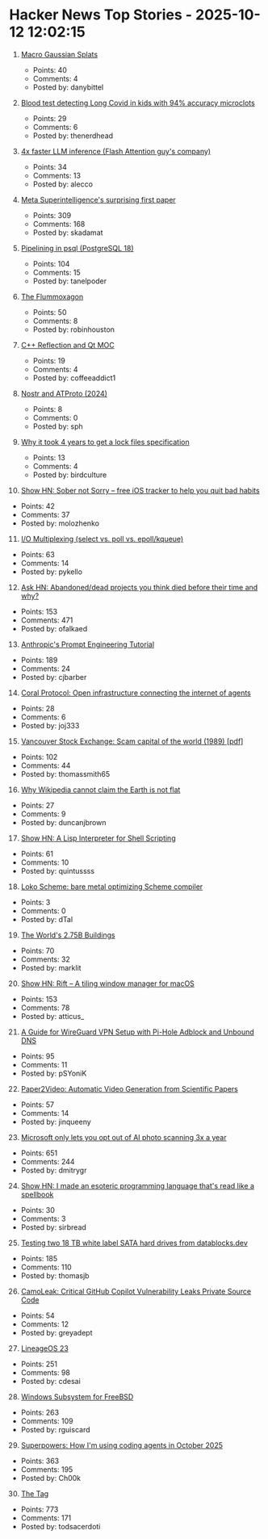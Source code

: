 # Hacker News Top Stories - 2025-10-12 12:02:15

1. [Macro Gaussian Splats](https://danybittel.ch/macro.html)
   - Points: 40
   - Comments: 4
   - Posted by: danybittel

2. [Blood test detecting Long Covid in kids with 94% accuracy microclots](https://www.researchsquare.com/article/rs-7483367/v1)
   - Points: 29
   - Comments: 6
   - Posted by: thenerdhead

3. [4x faster LLM inference (Flash Attention guy's company)](https://www.together.ai/blog/adaptive-learning-speculator-system-atlas)
   - Points: 34
   - Comments: 13
   - Posted by: alecco

4. [Meta Superintelligence's surprising first paper](https://paddedinputs.substack.com/p/meta-superintelligences-surprising)
   - Points: 309
   - Comments: 168
   - Posted by: skadamat

5. [Pipelining in psql (PostgreSQL 18)](https://postgresql.verite.pro/blog/2025/10/01/psql-pipeline.html)
   - Points: 104
   - Comments: 15
   - Posted by: tanelpoder

6. [The Flummoxagon](https://n-e-r-v-o-u-s.com/blog/?p=9827)
   - Points: 50
   - Comments: 8
   - Posted by: robinhouston

7. [C++ Reflection and Qt MOC](https://wiki.qt.io/C%2B%2B_reflection_(P2996)_and_moc)
   - Points: 19
   - Comments: 4
   - Posted by: coffeeaddict1

8. [Nostr and ATProto (2024)](https://shreyanjain.net/2024/07/05/nostr-and-atproto.html)
   - Points: 8
   - Comments: 0
   - Posted by: sph

9. [Why it took 4 years to get a lock files specification](https://snarky.ca/why-it-took-4-years-to-get-a-lock-files-specification/)
   - Points: 13
   - Comments: 4
   - Posted by: birdculture

10. [Show HN: Sober not Sorry – free iOS tracker to help you quit bad habits](https://sobernotsorry.app/)
   - Points: 42
   - Comments: 37
   - Posted by: molozhenko

11. [I/O Multiplexing (select vs. poll vs. epoll/kqueue)](https://nima101.github.io/io_multiplexing)
   - Points: 63
   - Comments: 14
   - Posted by: pykello

12. [Ask HN: Abandoned/dead projects you think died before their time and why?](undefined)
   - Points: 153
   - Comments: 471
   - Posted by: ofalkaed

13. [Anthropic's Prompt Engineering Tutorial](https://github.com/anthropics/prompt-eng-interactive-tutorial)
   - Points: 189
   - Comments: 24
   - Posted by: cjbarber

14. [Coral Protocol: Open infrastructure connecting the internet of agents](https://arxiv.org/abs/2505.00749)
   - Points: 28
   - Comments: 6
   - Posted by: joj333

15. [Vancouver Stock Exchange: Scam capital of the world (1989) [pdf]](https://scamcouver.wordpress.com/wp-content/uploads/2012/04/scam-capital.pdf)
   - Points: 102
   - Comments: 44
   - Posted by: thomassmith65

16. [Why Wikipedia cannot claim the Earth is not flat](https://en.wikipedia.org/wiki/Wikipedia:Why_Wikipedia_cannot_claim_the_Earth_is_not_flat)
   - Points: 27
   - Comments: 9
   - Posted by: duncanjbrown

17. [Show HN: A Lisp Interpreter for Shell Scripting](https://github.com/gue-ni/redstart)
   - Points: 61
   - Comments: 10
   - Posted by: quintussss

18. [Loko Scheme: bare metal optimizing Scheme compiler](https://scheme.fail/)
   - Points: 3
   - Comments: 0
   - Posted by: dTal

19. [The World's 2.75B Buildings](https://tech.marksblogg.com/building-footprints-gba.html)
   - Points: 70
   - Comments: 32
   - Posted by: marklit

20. [Show HN: Rift – A tiling window manager for macOS](https://github.com/acsandmann/rift)
   - Points: 153
   - Comments: 78
   - Posted by: atticus_

21. [A Guide for WireGuard VPN Setup with Pi-Hole Adblock and Unbound DNS](https://psyonik.tech/posts/a-guide-for-wireguard-vpn-setup-with-pi-hole-adblock-and-unbound-dns/)
   - Points: 95
   - Comments: 11
   - Posted by: pSYoniK

22. [Paper2Video: Automatic Video Generation from Scientific Papers](https://arxiv.org/abs/2510.05096)
   - Points: 57
   - Comments: 14
   - Posted by: jinqueeny

23. [Microsoft only lets you opt out of AI photo scanning 3x a year](https://hardware.slashdot.org/story/25/10/11/0238213/microsofts-onedrive-begins-testing-face-recognizing-ai-for-photos-for-some-preview-users)
   - Points: 651
   - Comments: 244
   - Posted by: dmitrygr

24. [Show HN: I made an esoteric programming language that's read like a spellbook](https://github.com/sirbread/spellscript)
   - Points: 30
   - Comments: 3
   - Posted by: sirbread

25. [Testing two 18 TB white label SATA hard drives from datablocks.dev](https://ounapuu.ee/posts/2025/10/06/datablocks-white-label-drives/)
   - Points: 185
   - Comments: 110
   - Posted by: thomasjb

26. [CamoLeak: Critical GitHub Copilot Vulnerability Leaks Private Source Code](https://www.legitsecurity.com/blog/camoleak-critical-github-copilot-vulnerability-leaks-private-source-code)
   - Points: 54
   - Comments: 12
   - Posted by: greyadept

27. [LineageOS 23](https://lineageos.org/Changelog-30/)
   - Points: 251
   - Comments: 98
   - Posted by: cdesai

28. [Windows Subsystem for FreeBSD](https://github.com/BalajeS/WSL-For-FreeBSD)
   - Points: 263
   - Comments: 109
   - Posted by: rguiscard

29. [Superpowers: How I'm using coding agents in October 2025](https://blog.fsck.com/2025/10/09/superpowers/)
   - Points: 363
   - Comments: 195
   - Posted by: Ch00k

30. [The <output> Tag](https://denodell.com/blog/html-best-kept-secret-output-tag)
   - Points: 773
   - Comments: 171
   - Posted by: todsacerdoti

